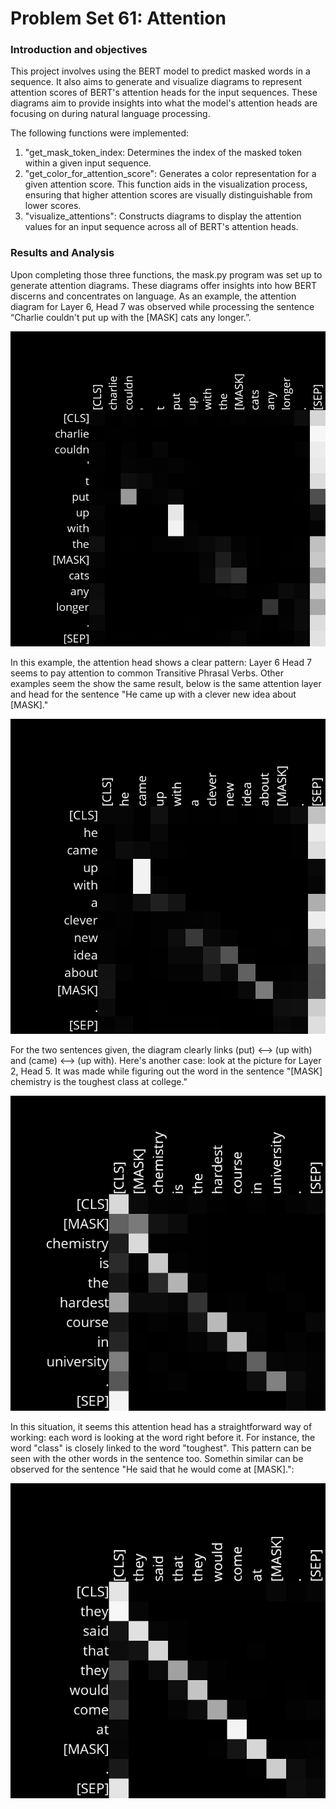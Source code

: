 # Problem Set 61: Attention
### Introduction and objectives
This project involves using the BERT model to predict masked words in a sequence. It also aims to generate and visualize diagrams to represent attention scores of BERT's attention heads for the input sequences. These diagrams aim to provide insights into what the model's attention heads are focusing on during natural language processing.

The following functions were implemented:

1. "get_mask_token_index: Determines the index of the masked token within a given input sequence.
2. "get_color_for_attention_score": Generates a color representation for a given attention score. This function aids in the visualization process, ensuring that higher attention scores are visually distinguishable from lower scores.
3. "visualize_attentions": Constructs diagrams to display the attention values for an input sequence across all of BERT's attention heads.

### Results and Analysis
Upon completing those three functions, the mask.py program was set up to generate attention diagrams. These diagrams offer insights into how BERT discerns and concentrates on language. As an example, the attention diagram for Layer 6, Head 7 was observed while processing the sentence “Charlie couldn't put up with the [MASK] cats any longer.”.

![0_AL6_H7](examples/0_Attention_Layer6_Head7.png)

In this example, the attention head shows a clear pattern: Layer 6 Head 7 seems to pay attention to common Transitive Phrasal Verbs. Other examples seem the show the same result, below is the same attention layer and head for the sentence "He came up with a clever new idea about [MASK]."

![1_AL6_H7](examples/1_Attention_Layer6_Head7.png)

For the two sentences given, the diagram clearly links (put) <--> (up with) and (came) <--> (up with). Here's another case: look at the picture for Layer 2, Head 5. It was made while figuring out the word in the sentence "[MASK] chemistry is the toughest class at college."

![0_AL2_H5](examples/0_Attention_Layer2_Head5.png)

In this situation, it seems this attention head has a straightforward way of working: each word is looking at the word right before it. For instance, the word "class" is closely linked to the word "toughest". This pattern can be seen with the other words in the sentence too. Somethin similar can be observed for the sentence "He said that he would come at [MASK].":

![1_AL2_H5](examples/1_Attention_Layer2_Head5.png)

